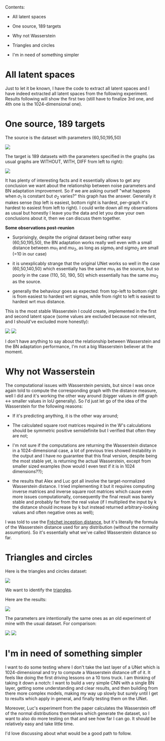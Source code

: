 Contents:

- All latent spaces

- One source, 189 targets

- Why not Wasserstein

- Triangles and circles

- I'm in need of something simpler

# All latent spaces

Just to let it be known, I have the code to extract all latent spaces and I have indeed extracted all latent spaces from the following experiment. Results following will show the first two (still have to finalize 3rd one, and 4th one is the 1024-dimensional one).

# One source, 189 targets

The source is the dataset with parameters (60,50,195,50)


<img src="https://github.com/MarcoFurlan99/5_misc_results/blob/master/images/samples.png?raw=true">


The target is 189 datasets with the parameters specified in the graphs (as usual graphs are WITHOUT, WITH, DIFF from left to right):

<img src="https://github.com/MarcoFurlan99/5_misc_results/blob/master/images/three_musketeers.png?raw=true">

It has plenty of interesting facts and it essentially allows to get any conclusion we want about the relationship between noise parameters and BN adaptation improvement. So if we are asking ourself "what happens when $\sigma_1$ is constant but $\sigma_2$ varies?" this graph has the answer. Generally it makes sense (top left is easiest, bottom right is hardest, per-graph it's hardest to easiest from left to right). I could write down all my observations as usual but honestly I leave you the data and let you draw your own conclusions about it, then we can discuss them together.

**Some observations post-reunion**

- Surprisingly, despite the original dataset being rather easy (60,50,195,50), the BN adaptation works really well even with a small distance between $mu_1$ and $mu_2$, as long as $sigma_1$ and $sigma_2$ are small (=10 in our case)

- it is unexplicably strange that the original UNet works so well in the case (60,50,140,50) which essentially has the same $mu_1$ as the source, but so poorly in the case (110, 50, 190, 50) which essentially has the same $mu_2$ as the source.

- generally the behaviour goes as expected: from top-left to bottom right is from easiest to hardest wrt sigmas, while from right to left is easiest to hardest wrt mus distance.

This is the most stable Wasserstein I could create, implemented in the first and second latent space (some values are excluded because not relevant, and I should've excluded more honestly):

<img src="https://github.com/MarcoFurlan99/5_misc_results/blob/master/images/wasserstein_1.png?raw=true">

<img src="https://github.com/MarcoFurlan99/5_misc_results/blob/master/images/wasserstein_2.png?raw=true">

I don't have anything to say about the relationship between Wasserstein and the BN adaptation performance, I'm not a big Wasserstein believer at the moment.

# Why not Wasserstein

The computational issues with Wasserstein persists, but since I was once again told to compute the corresponding graph with the distance measure, well I did and it's working the other way around (bigger values in diff graph <-> smaller values in IoU generally). So I'd just let go of the idea of the Wasserstein for the following reasons:

- If it's predicting anything, it is the other way around;

- The calculated square root matrices required in the W's calculations should be symmetric positive semidefinite but I verified that often they are not;

- I'm not sure if the computations are returning the Wasserstein distance in a 1024-dimensional case, a lot of previous tries showed instability in the output and I have no guarantee that this final version, despite being the most stable yet, is returning the actual Wasserstein, except from smaller sized examples (how would I even test if it is in 1024 dimensions??);

- the results that Alex and Luc got all involve the target-normalized Wasserstein distance. I tried implementing it but it requires computing inverse matrices and inverse square root matrices which cause even more issues computationally, consequently the final result was barely stable and probably far from the real value (if I multiplied the input by k the distance should increase by k but instead returned arbitrary-looking values and often negative ones as well);

I was told to use the [Fréchet inception distance](https://en.wikipedia.org/wiki/Fr%C3%A9chet_inception_distance), but it's literally the formula of the Wasserstein distance used for any distribution (without the normality assumption). So it's essentially what we've called Wasserstein distance so far.

# Triangles and circles

Here is the triangles and circles dataset:

<img src="https://github.com/MarcoFurlan99/5_misc_results/blob/master/images/source.png?raw=true">

We want to identify the <u>triangles</u>.

Here are the results:

<img src="https://github.com/MarcoFurlan99/5_misc_results/blob/master/images/three_musketeers_toc.png?raw=true">

The parameters are intentionally the same ones as an old experiment of mine with the usual dataset. For comparison:

<img src="https://github.com/MarcoFurlan99/5_misc_results/blob/master/images/samples_2.png?raw=true">

<img src="https://github.com/MarcoFurlan99/5_misc_results/blob/master/images/three_musketeers_2.png?raw=true">

# I'm in need of something simpler

I want to do some testing where I don't take the last layer of a UNet which is 1024-dimensional and try to compute a Wasserstein distance off of it. It feels like doing the first driving lessons on a 10 tons truck. I am thinking of taking it down a notch: I want to build a very simple CNN with a single BN layer, getting some understanding and clear results, and then building from there more complex models, making my way up slowly but surely until I get to results which apply in general, and finally testing them on the UNet.

Moreover, Luc's experiment from the paper calculates the Wasserstein off of the normal distributions themselves which generate the dataset, so I want to also do more testing on that and see how far I can go. It should be relatively easy and take little time.

I'd love discussing about what would be a good path to follow.
